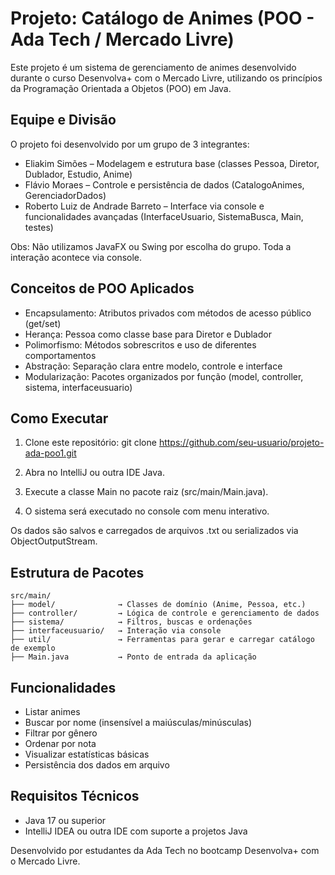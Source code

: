 # Projeto: Catálogo de Animes (POO - Ada Tech / Mercado Livre)

Este projeto é um sistema de gerenciamento de animes desenvolvido durante o curso Desenvolva+ com o Mercado Livre, utilizando os princípios da Programação Orientada a Objetos (POO) em Java.

## Equipe e Divisão

O projeto foi desenvolvido por um grupo de 3 integrantes:

- Eliakim Simões – Modelagem e estrutura base (classes Pessoa, Diretor, Dublador, Estudio, Anime)
- Flávio Moraes – Controle e persistência de dados (CatalogoAnimes, GerenciadorDados)
- Roberto Luiz de Andrade Barreto – Interface via console e funcionalidades avançadas (InterfaceUsuario, SistemaBusca, Main, testes)

Obs: Não utilizamos JavaFX ou Swing por escolha do grupo. Toda a interação acontece via console.

## Conceitos de POO Aplicados

- Encapsulamento: Atributos privados com métodos de acesso público (get/set)
- Herança: Pessoa como classe base para Diretor e Dublador
- Polimorfismo: Métodos sobrescritos e uso de diferentes comportamentos
- Abstração: Separação clara entre modelo, controle e interface
- Modularização: Pacotes organizados por função (model, controller, sistema, interfaceusuario)

## Como Executar

1. Clone este repositório:
   git clone https://github.com/seu-usuario/projeto-ada-poo1.git

2. Abra no IntelliJ ou outra IDE Java.

3. Execute a classe Main no pacote raiz (src/main/Main.java).

4. O sistema será executado no console com menu interativo.

Os dados são salvos e carregados de arquivos .txt ou serializados via ObjectOutputStream.

## Estrutura de Pacotes

```
src/main/
├── model/              → Classes de domínio (Anime, Pessoa, etc.)  
├── controller/         → Lógica de controle e gerenciamento de dados  
├── sistema/            → Filtros, buscas e ordenações  
├── interfaceusuario/   → Interação via console
├── util/               → Ferramentas para gerar e carregar catálogo de exemplo  
├── Main.java           → Ponto de entrada da aplicação
```
## Funcionalidades

- Listar animes
- Buscar por nome (insensível a maiúsculas/minúsculas)
- Filtrar por gênero
- Ordenar por nota
- Visualizar estatísticas básicas
- Persistência dos dados em arquivo

## Requisitos Técnicos

- Java 17 ou superior
- IntelliJ IDEA ou outra IDE com suporte a projetos Java

Desenvolvido por estudantes da Ada Tech no bootcamp Desenvolva+ com o Mercado Livre.
